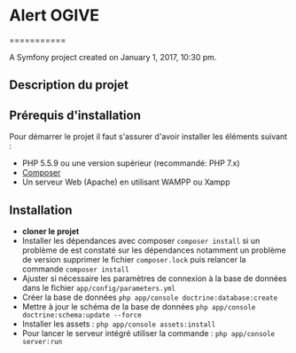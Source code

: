 # Alert OGIVE
===========

A Symfony project created on January 1, 2017, 10:30 pm.
## Description du projet

## Prérequis d'installation
Pour démarrer le projet il faut s'assurer d'avoir installer les éléments suivant : 
- PHP 5.5.9 ou une version supérieur (recommandé: PHP 7.x)
- [Composer](https://getcomposer.org/download/)
- Un serveur Web (Apache) en utilisant WAMPP ou Xampp

## Installation
- **cloner le projet**
- Installer les dépendances avec composer `composer install` si un problème de est constaté sur les dépendances notamment un problème de version supprimer le fichier `composer.lock` puis relancer la commande `composer install`
-  Ajuster si nécessaire les paramètres de connexion à la base de données dans le fichier `app/config/parameters.yml`
-  Créer la base de données `php app/console doctrine:database:create`
-  Mettre à jour le schéma de la base de données `php app/console doctrine:schema:update --force`
-  Installer les assets : `php app/console assets:install`
-  Pour lancer le serveur intégré utiliser la commande : `php app/console server:run`
